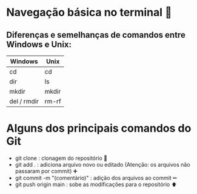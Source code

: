 # Navegação básica no terminal 🛶
## Diferenças e semelhanças de comandos entre Windows e Unix:

| Windows        | Unix |
|--------------- |------|
| cd             | cd   |
| dir            | ls   |
| mkdir          | mkdir|
| del / rmdir    | rm-rf|

# Alguns dos principais comandos do Git 
* git clone <url do projeto> : clonagem do repositório 🧬
* git add . : adiciona arquivo novo ou editado (Atenção: os arquivos não passaram por commit) ➕
* git commit -m "(comentário)" : adição dos arquivos ao commit ✏ 
* git push origin main : sobe as modificações para o repositório ⬆
 
